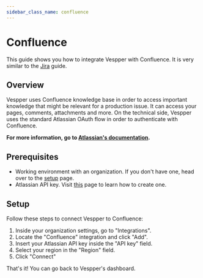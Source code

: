 ```yaml
---
sidebar_class_name: confluence
---
```


# Confluence

This guide shows you how to integrate Vespper with Confluence. It is very similar to the [Jira](./08-Jira.md) guide.

## Overview

Vespper uses Confluence knowledge base in order to access important knowledge that might be relevant for a production issue. It can access your pages, comments, attachments and more.
On the technical side, Vespper uses the standard Atlassian OAuth flow in order to authenticate with Confluence.

**For more information, go to [Atlassian's documentation](https://developer.atlassian.com/cloud/Confluence/platform/oauth-2-3lo-apps/).**

## Prerequisites

- Working environment with an organization. If you don't have one, head over to the [setup](../02-Getting%20started/01-Setup%20Vespper.md) page.
- Atlassian API key. Visit [this](https://support.atlassian.com/atlassian-account/docs/manage-api-tokens-for-your-atlassian-account/) page to learn how to create one.

## Setup

Follow these steps to connect Vespper to Confluence:

1. Inside your organization settings, go to "Integrations".
2. Locate the "Confluence" integration and click "Add".
3. Insert your Atlassian API key inside the "API key" field.
4. Select your region in the "Region" field.
5. Click "Connect"

That's it! You can go back to Vespper's dashboard.
